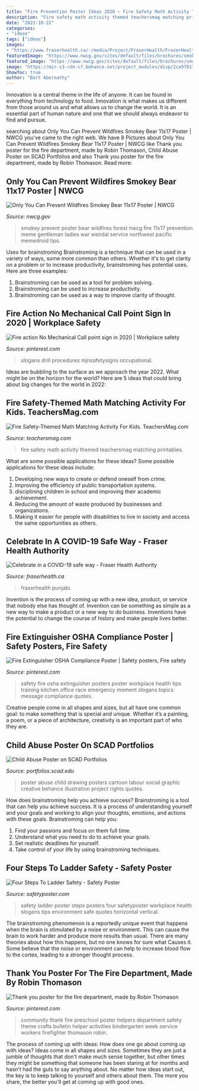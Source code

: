 ```yaml
---
title: "Fire Prevention Poster Ideas 2020 ~ Fire Safety Math Activity Themed Teachersmag Matching Printables"
description: "Fire safety math activity themed teachersmag matching printables"
date: "2023-10-22"
categories:
- "ideas"
tags: ["ideas"]
images:
- "https://www.fraserhealth.ca/-/media/Project/FraserHealth/FraserHealth/Health-Topics/Coronavirus/Diwali/DigitalHandout-English.png?h=657&amp;w=500&amp;hash=1100AD17EC99F832AFFBDFA57999A68AA5B31B7A&amp;la=en"
featuredImage: "https://www.nwcg.gov/sites/default/files/brochures/smokey11x17.jpg"
featured_image: "https://www.nwcg.gov/sites/default/files/brochures/smokey11x17.jpg"
image: "https://mir-s3-cdn-cf.behance.net/project_modules/disp/2ca97017282969.5632536f7c18f.png"
ShowToc: true
author: "Bart Abernathy"
---
```



Innovation is a central theme in the life of anyone. It can be found in everything from technology to food. Innovation is what makes us different from those around us and what allows us to change the world. It is an essential part of human nature and one that we should always endeavor to find and pursue.

	

		
searching about Only You Can Prevent Wildfires Smokey Bear 11x17 Poster | NWCG you've came to the right web. We have 8 Pictures about Only You Can Prevent Wildfires Smokey Bear 11x17 Poster | NWCG like Thank you poster for the fire department, made by Robin Thomason, Child Abuse Poster on SCAD Portfolios and also Thank you poster for the fire department, made by Robin Thomason. Read more:
		
    
## Only You Can Prevent Wildfires Smokey Bear 11x17 Poster | NWCG

<img loading=lazy src="https://www.nwcg.gov/sites/default/files/brochures/smokey11x17.jpg" onerror="this.onerror=null;this.src='https://tse3.mm.bing.net/th?id=OIP.XrvucKcPfR3Fp6jfOq6EMgHaEy&amp;pid=15.1';" alt="Only You Can Prevent Wildfires Smokey Bear 11x17 Poster | NWCG">

_Source: nwcg.gov_

>smokey prevent poster bear wildfires forest nwcg fire 11x17 prevention meme gentleman ladies war weirdal service northwest pacific memedroid tips. 

	

Uses for brainstroming
Brainstroming is a technique that can be used in a variety of ways, some more common than others. Whether it's to get clarity on a problem or to increase productivity, brainstroming has potential uses. Here are three examples: 

1) Brainstroming can be used as a tool for problem solving.
2) Brainstroming can be used to increase productivity.
3) Brainstroming can be used as a way to improve clarity of thought.

    
## Fire Action No Mechanical Call Point Sign In 2020 | Workplace Safety

<img loading=lazy src="https://i.pinimg.com/736x/60/bd/65/60bd6505f45f0466f2baf77a1231bc9c.jpg" onerror="this.onerror=null;this.src='https://tse1.mm.bing.net/th?id=OIP.NdIjMtUHE-wlI9ua1j2QQwAAAA&amp;pid=15.1';" alt="Fire action No Mechanical Call point sign in 2020 | Workplace safety">

_Source: pinterest.com_

>slogans drill procedures mjnsafetysigns occupational. 

	

Ideas are bubbling to the surface as we approach the year 2022. What might be on the horizon for the world? Here are 5 ideas that could bring about big changes for the world in 2022:

    
## Fire Safety-Themed Math Matching Activity For Kids. TeachersMag.com

<img loading=lazy src="http://teachersmag.com/wp-content/uploads/2020/05/fire-math05.jpg" onerror="this.onerror=null;this.src='https://tse2.mm.bing.net/th?id=OIP.ScK0xdhPAIisMsQtwS0ERAAAAA&amp;pid=15.1';" alt="Fire Safety-Themed Math Matching Activity For Kids. TeachersMag.com">

_Source: teachersmag.com_

>fire safety math activity themed teachersmag matching printables. 

	

What are some possible applications for these ideas?
Some possible applications for these ideas include: 
1. Developing new ways to create or defend oneself from crime. 
2. Improving the efficiency of public transportation systems. 
3. disciplining children in school and improving their academic achievement. 
4. Reducing the amount of waste produced by businesses and organizations. 
5. Making it easier for people with disabilities to live in society and access the same opportunities as others.

    
## Celebrate In A COVID-19 Safe Way - Fraser Health Authority

<img loading=lazy src="https://www.fraserhealth.ca/-/media/Project/FraserHealth/FraserHealth/Health-Topics/Coronavirus/Diwali/DigitalHandout-English.png?h=657&amp;w=500&amp;hash=1100AD17EC99F832AFFBDFA57999A68AA5B31B7A&amp;la=en" onerror="this.onerror=null;this.src='https://tse3.mm.bing.net/th?id=OIP.SExazgOgXeSnnLPsrttLsgHaJu&amp;pid=15.1';" alt="Celebrate in a COVID-19 safe way - Fraser Health Authority">

_Source: fraserhealth.ca_

>fraserhealth punjabi. 

	

Invention is the process of coming up with a new idea, product, or service that nobody else has thought of. Invention can be something as simple as a new way to make a product or a new way to do business. Inventions have the potential to change the course of history and make people lives better.

    
## Fire Extinguisher OSHA Compliance Poster | Safety Posters, Fire Safety

<img loading=lazy src="https://i.pinimg.com/originals/d6/25/d6/d625d60fa3058f226a6b22e81fe40f6d.jpg" onerror="this.onerror=null;this.src='https://tse3.mm.bing.net/th?id=OIP.mWF89-Z7J7Aj_lOUc5oFUQAAAA&amp;pid=15.1';" alt="Fire Extinguisher OSHA Compliance Poster | Safety posters, Fire safety">

_Source: pinterest.com_

>safety fire osha extinguisher posters poster workplace health tips training kitchen office race emergency moment slogans topics message compliance quotes. 

	

Creative people come in all shapes and sizes, but all have one common goal: to make something that is special and unique. Whether it’s a painting, a poem, or a piece of architecture, creativity is an important part of who they are.

    
## Child Abuse Poster On SCAD Portfolios

<img loading=lazy src="https://mir-s3-cdn-cf.behance.net/project_modules/disp/2ca97017282969.5632536f7c18f.png" onerror="this.onerror=null;this.src='https://tse4.mm.bing.net/th?id=OIP.oAaz3fpMOIC5Xk-7JXSntgHaJ4&amp;pid=15.1';" alt="Child Abuse Poster on SCAD Portfolios">

_Source: portfolios.scad.edu_

>poster abuse child drawing posters cartoon labour social graphic creative behance illustration project rights quotes. 

	

How does brainstroming help you achieve success?
Brainstroming is a tool that can help you achieve success. It is a process of understanding yourself and your goals and working to align your thoughts, emotions, and actions with these goals. Brainstroming can help you: 
1. Find your passions and focus on them full time.
2. Understand what you need to do to achieve your goals.
3. Set realistic deadlines for yourself.
4. Take control of your life by using brainstroming techniques.

    
## Four Steps To Ladder Safety - Safety Poster

<img loading=lazy src="https://cdn.shopify.com/s/files/1/2382/6729/products/P4951_17x22_SafetyPoster_Press_Ready_1200x1200.jpg?v=1536179778" onerror="this.onerror=null;this.src='https://tse3.mm.bing.net/th?id=OIP.pAtnv70RIXDs1xsiGjq6AgHaJl&amp;pid=15.1';" alt="Four Steps To Ladder Safety - Safety Poster">

_Source: safetyposter.com_

>safety ladder poster steps posters four safetyposter workplace health slogans tips environment safe quotes horizontal vertical. 

	

The brainstroming phenomenon is a reportedly unique event that happens when the brain is stimulated by a noise or environment. This can cause the brain to work harder and produce more results than usual. There are many theories about how this happens, but no one knows for sure what Causes it. Some believe that the noise or environment can help to increase blood flow to the cortex, leading to a stronger thought process.

    
## Thank You Poster For The Fire Department, Made By Robin Thomason

<img loading=lazy src="https://i.pinimg.com/736x/80/d6/17/80d617e05a65d008c3a937060646f567--community-service-community-workers.jpg?b=t" onerror="this.onerror=null;this.src='https://tse4.mm.bing.net/th?id=OIP.v-2vVR6DnuBFgH9NNxoIQAHaJ3&amp;pid=15.1';" alt="Thank you poster for the fire department, made by Robin Thomason">

_Source: pinterest.com_

>community thank fire preschool poster helpers department safety theme crafts bulletin helper activities kindergarten week service workers firefighter thomason robin. 

	

The process of coming up with ideas: How does one go about coming up with ideas?
Ideas come in all shapes and sizes. Sometimes they are just a jumble of thoughts that don't make much sense together, but other times they might be something that someone has been staring at for months and hasn't had the guts to say anything about. 
No matter how ideas start out, the key is to keep talking to yourself and others about them. The more you share, the better you'll get at coming up with good ones.

